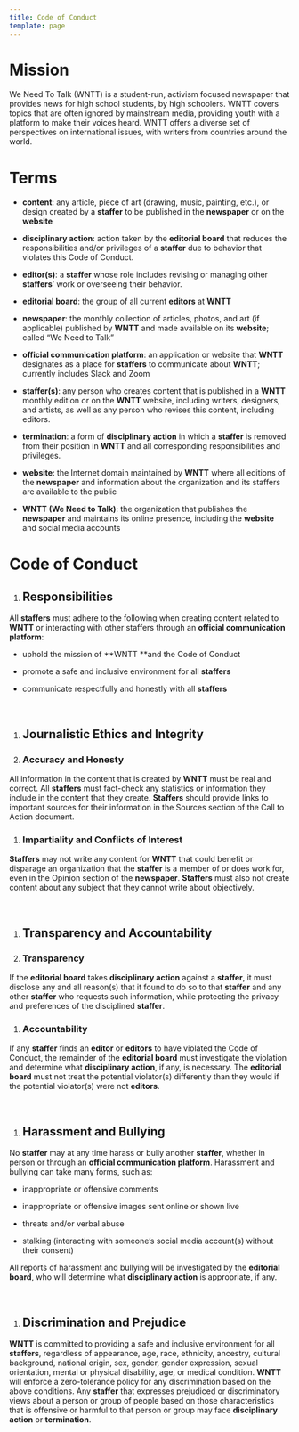 ```yaml
---
title: Code of Conduct
template: page
---
```

# Mission 

We Need To Talk (WNTT) is a student-run, activism focused newspaper that provides news for high school students, by high schoolers. WNTT covers topics that are often ignored by mainstream media, providing youth with a platform to make their voices heard. WNTT offers a diverse set of perspectives on international issues, with writers from countries around the world.

# Terms 

*   **content**: any article, piece of art (drawing, music, painting, etc.), or design created by a **staffer** to be published in the **newspaper** or on the **website**

*   **disciplinary action**: action taken by the **editorial board** that reduces the responsibilities and/or privileges of a **staffer** due to behavior that violates this Code of Conduct. 

*   **editor(s)**: a **staffer** whose role includes revising or managing other **staffers**’ work or overseeing their behavior. 

*   **editorial board**: the group of all current **editors** at **WNTT** 

*   **newspaper**: the monthly collection of articles, photos, and art (if applicable) published by **WNTT** and made available on its **website**; called “We Need to Talk”

*   **official communication platform**: an application or website that **WNTT** designates as a place for **staffers** to communicate about **WNTT**; currently includes Slack and Zoom

*   **staffer(s)**: any person who creates content that is published in a **WNTT** monthly edition or on the **WNTT** website, including writers, designers, and artists, as well as any person who revises this content, including editors.

*   **termination**: a form of **disciplinary action** in which a **staffer** is removed from their position in **WNTT** and all corresponding responsibilities and privileges. 

*   **website**: the Internet domain maintained by **WNTT** where all editions of the **newspaper** and information about the organization and its staffers are available to the public

*   **WNTT (We Need to Talk)**: the organization that publishes the **newspaper** and maintains its online presence, including the **website** and social media accounts



# Code of Conduct

1.  ## Responsibilities 

All **staffers** must adhere to the following when creating content related to **WNTT** or interacting with other staffers through an **official communication platform**: 

*   uphold the mission of **WNTT **and the Code of Conduct

*   promote a safe and inclusive environment for all **staffers** 

*   communicate respectfully and honestly with all **staffers**

 

1.  ## Journalistic Ethics and Integrity 

1.  ### Accuracy and Honesty

All information in the content that is created by **WNTT** must be real and correct. All **staffers** must fact-check any statistics or information they include in the content that they create. **Staffers** should provide links to important sources for their information in the Sources section of the Call to Action document.

1.  ### Impartiality and Conflicts of Interest 

**Staffers** may not write any content for **WNTT** that could benefit or disparage an organization that the **staffer** is a member of or does work for, even in the Opinion section of the **newspaper**. **Staffers** must also not create content about any subject that they cannot write about objectively. 

 

1.  ## Transparency and Accountability

1.  ### Transparency 

If the **editorial board** takes **disciplinary action** against a **staffer**, it must disclose any and all reason(s) that it found to do so to that **staffer** and any other **staffer** who requests such information, while protecting the privacy and preferences of the disciplined **staffer**. 

1.  ### Accountability 

If any **staffer** finds an **editor** or **editors** to have violated the Code of Conduct, the remainder of the **editorial board** must investigate the violation and determine what **disciplinary action**, if any, is necessary. The **editorial board** must not treat the potential violator(s) differently than they would if the potential violator(s) were not **editors**. 

 

1.  ## Harassment and Bullying 

No **staffer** may at any time harass or bully another **staffer**, whether in person or through an **official communication platform**. Harassment and bullying can take many forms, such as: 

*   inappropriate or offensive comments

*   inappropriate or offensive images sent online or shown live 

*   threats and/or verbal abuse

*   stalking (interacting with someone’s social media account(s) without their consent)

All reports of harassment and bullying will be investigated by the **editorial board**, who will determine what **disciplinary action** is appropriate, if any. 

 

1.  ## Discrimination and Prejudice 

**WNTT** is committed to providing a safe and inclusive environment for all **staffers**, regardless of appearance, age, race, ethnicity, ancestry, cultural background, national origin, sex, gender, gender expression, sexual orientation, mental or physical disability, age, or medical condition. **WNTT** will enforce a zero-tolerance policy for any discrimination based on the above conditions. Any **staffer** that expresses prejudiced or discriminatory views about a person or group of people based on those characteristics that is offensive or harmful to that person or group may face **disciplinary action** or **termination**. 

